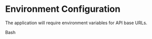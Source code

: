 # Environment Configuration

The application will require environment variables for API base URLs.

Bash
